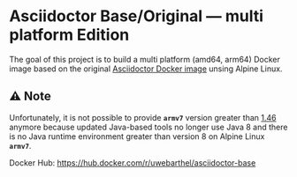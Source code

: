 # Asciidoctor Base/Original &mdash; multi platform Edition

The goal of this project is to build a multi platform (amd64, arm64) Docker image based on the original [Asciidoctor Docker image](https://github.com/asciidoctor/docker-asciidoctor) unsing Alpine Linux.

## ⚠️ Note

Unfortunately, it is not possible to provide **`armv7`** version greater than [1.46](https://github.com/barthel/docker-asciidoctor-base/releases/tag/1.46.0) anymore because updated Java-based tools no longer use Java 8 and there is no Java runtime environment greater than version 8 on Alpine Linux **`armv7`**.

Docker Hub: https://hub.docker.com/r/uwebarthel/asciidoctor-base
